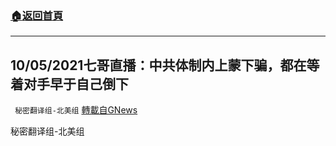 ###  [:house:返回首頁](https://github.com/ourhimalayas/txt)
---


## 10/05/2021七哥直播：中共体制内上蒙下骗，都在等着对手早于自己倒下
` 秘密翻译组-北美组` [轉載自GNews](https://gnews.org/zh-hans/1577933/)

秘密翻译组-北美组
